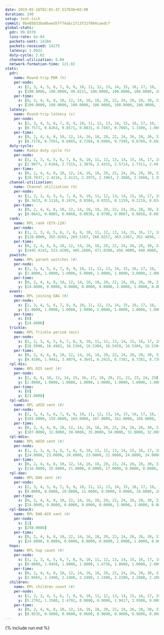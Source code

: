```yaml
---
date: 2019-05-16T02:01:47.517636+02:00
duration: 240
setup: test-tsch
commit: 8be05833ba9baed57f74abc1f13f31f004caedc7
global-stats:
  pdr: 99.9370
  loss-rate: 6e-04
  packets-sent: 14284
  packets-received: 14275
  latency: 1.0922
  duty-cycle: 2.62
  channel-utilization: 0.08
  network-formation-time: 121.02
stats:
  pdr:
    name: Round-trip PDR (%)
    per-node:
      x: [2, 3, 4, 5, 6, 7, 8, 9, 10, 11, 12, 13, 14, 15, 16, 17, 18, 19, 20, 21, 22, 23, 24, 25]
      y: [100.0000, 100.0000, 99.8211, 100.0000, 100.0000, 100.0000, 100.0000, 100.0000, 100.0000, 100.0000, 100.0000, 100.0000, 100.0000, 99.6330, 100.0000, 99.8355, 100.0000, 100.0000, 100.0000, 99.6820, 99.8302, 99.8371, 99.8282, 100.0000]
    per-time:
      x: [0, 2, 4, 6, 8, 10, 12, 14, 16, 18, 20, 22, 24, 26, 28, 30, 32, 34, 36, 38, 40, 42, 44, 46, 48, 50, 52, 54, 56, 58, 60, 62, 64, 66, 68, 70, 72, 74, 76, 78, 80, 82, 84, 86, 88, 90, 92, 94, 96, 98, 100, 102, 104, 106, 108, 110, 112, 114, 116, 118, 120, 122, 124, 126, 128, 130, 132, 134, 136, 138, 140, 142, 144, 146, 148, 150, 152, 154, 156, 158, 160, 162, 164, 166, 168, 170, 172, 174, 176, 178, 180, 182, 184, 186, 188, 190, 192, 194, 196, 198, 200, 202, 204, 206, 208, 210, 212, 214, 216, 218, 220, 222, 224, 226, 228, 230, 232, 234, 236, 238]
      y: [100.0000, 100.0000, 100.0000, 100.0000, 100.0000, 100.0000, 100.0000, 100.0000, 100.0000, 98.3193, 100.0000, 100.0000, 100.0000, 99.1667, 100.0000, 100.0000, 100.0000, 100.0000, 100.0000, 100.0000, 100.0000, 98.3333, 100.0000, 100.0000, 100.0000, 100.0000, 100.0000, 100.0000, 100.0000, 100.0000, 100.0000, 100.0000, 100.0000, 100.0000, 100.0000, 100.0000, 100.0000, 100.0000, 100.0000, 99.1667, 100.0000, 100.0000, 100.0000, 100.0000, 100.0000, 100.0000, 100.0000, 100.0000, 100.0000, 100.0000, 100.0000, 100.0000, 100.0000, 100.0000, 100.0000, 100.0000, 100.0000, 100.0000, 100.0000, 100.0000, 100.0000, 100.0000, 100.0000, 100.0000, 100.0000, 100.0000, 100.0000, 100.0000, 100.0000, 100.0000, 100.0000, 99.1667, 100.0000, 100.0000, 100.0000, 100.0000, 100.0000, 100.0000, 100.0000, 100.0000, 100.0000, 100.0000, 100.0000, 100.0000, 100.0000, 100.0000, 100.0000, 100.0000, 100.0000, 100.0000, 100.0000, 100.0000, 100.0000, 100.0000, 100.0000, 100.0000, 100.0000, 100.0000, 100.0000, 100.0000, 98.3333, 100.0000, 100.0000, 100.0000, 100.0000, 100.0000, 100.0000, 100.0000, 100.0000, 100.0000, 100.0000, 100.0000, 100.0000, 100.0000, 100.0000, 100.0000, 100.0000, 100.0000, 100.0000, 100.0000]
  latency:
    name: Round-trip latency (s)
    per-node:
      x: [2, 3, 4, 5, 6, 7, 8, 9, 10, 11, 12, 13, 14, 15, 16, 17, 18, 19, 20, 21, 22, 23, 24, 25]
      y: [0.7571, 0.8264, 0.8571, 0.8831, 0.7497, 0.7865, 1.1500, 1.0691, 0.9380, 1.1235, 0.8954, 0.9320, 1.1375, 1.1846, 0.9477, 0.9946, 1.2344, 1.2417, 1.2010, 1.3453, 1.3720, 1.5388, 1.4658, 1.6153]
    per-time:
      x: [0, 2, 4, 6, 8, 10, 12, 14, 16, 18, 20, 22, 24, 26, 28, 30, 32, 34, 36, 38, 40, 42, 44, 46, 48, 50, 52, 54, 56, 58, 60, 62, 64, 66, 68, 70, 72, 74, 76, 78, 80, 82, 84, 86, 88, 90, 92, 94, 96, 98, 100, 102, 104, 106, 108, 110, 112, 114, 116, 118, 120, 122, 124, 126, 128, 130, 132, 134, 136, 138, 140, 142, 144, 146, 148, 150, 152, 154, 156, 158, 160, 162, 164, 166, 168, 170, 172, 174, 176, 178, 180, 182, 184, 186, 188, 190, 192, 194, 196, 198, 200, 202, 204, 206, 208, 210, 212, 214, 216, 218, 220, 222, 224, 226, 228, 230, 232, 234, 236, 238]
      y: [0.7176, 0.7591, 0.6885, 0.7204, 0.6984, 0.7395, 0.6709, 0.6828, 0.6515, 0.7128, 0.6651, 0.6845, 0.7717, 0.7891, 0.7292, 0.6266, 0.6609, 0.6314, 0.5761, 0.6232, 0.6800, 0.7606, 0.6720, 0.7142, 0.7577, 0.6729, 0.6837, 0.7091, 0.6324, 0.7387, 0.7221, 0.6601, 0.6837, 0.7257, 0.6725, 0.7196, 0.7362, 0.6397, 0.6373, 0.7581, 0.6228, 0.7368, 0.7664, 0.7272, 0.6931, 0.6365, 0.6723, 0.8077, 0.7929, 0.6916, 0.6847, 0.6927, 0.6739, 0.9499, 0.8804, 0.8607, 0.7497, 0.7371, 0.7281, 1.2566, 1.2924, 0.9839, 0.9096, 0.8826, 0.7624, 1.2944, 1.5447, 1.4858, 1.2841, 0.9609, 0.9005, 1.3703, 1.6108, 1.5901, 1.5623, 1.4842, 1.2076, 1.3740, 1.6104, 1.5997, 1.5448, 1.5647, 1.3319, 1.4423, 1.5854, 1.5866, 1.5683, 1.5900, 1.5115, 1.5846, 1.5813, 1.5950, 1.5473, 1.6581, 1.5881, 1.5173, 1.6463, 1.5937, 1.5576, 1.6263, 1.5461, 1.5911, 1.5395, 1.5620, 1.5260, 1.5758, 1.5453, 1.5934, 1.5961, 1.5818, 1.6621, 1.5746, 1.5984, 1.5785, 1.5452, 1.5216, 1.5770, 1.5494, 1.6322, 1.2679]
  duty-cycle:
    name: Radio duty cycle (%)
    per-node:
      x: [1, 2, 3, 4, 5, 6, 7, 8, 9, 10, 11, 12, 13, 14, 15, 16, 17, 18, 19, 20, 21, 22, 23, 24, 25]
      y: [2.9077, 2.6184, 2.7315, 2.3876, 2.4315, 2.5714, 2.7311, 2.4917, 2.5205, 2.4554, 2.4403, 2.6443, 2.4820, 2.5107, 2.6407, 2.6599, 2.5800, 2.7268, 2.5247, 2.7088, 2.6742, 2.6511, 2.7203, 2.9579, 2.6977]
    per-time:
      x: [0, 2, 4, 6, 8, 10, 12, 14, 16, 18, 20, 22, 24, 26, 28, 30, 32, 34, 36, 38, 40, 42, 44, 46, 48, 50, 52, 54, 56, 58, 60, 62, 64, 66, 68, 70, 72, 74, 76, 78, 80, 82, 84, 86, 88, 90, 92, 94, 96, 98, 100, 102, 104, 106, 108, 110, 112, 114, 116, 118, 120, 122, 124, 126, 128, 130, 132, 134, 136, 138, 140, 142, 144, 146, 148, 150, 152, 154, 156, 158, 160, 162, 164, 166, 168, 170, 172, 174, 176, 178, 180, 182, 184, 186, 188, 190, 192, 194, 196, 198, 200, 202, 204, 206, 208, 210, 212, 214, 216, 218, 220, 222, 224, 226, 228, 230, 232, 234, 236, 238, 240]
      y: [28.7837, 2.4216, 2.4133, 2.3975, 2.3963, 2.3886, 2.3980, 2.3975, 2.4009, 2.3863, 2.3951, 2.3815, 2.3839, 2.3944, 2.4396, 2.4253, 2.4040, 2.3978, 2.4049, 2.3898, 2.4042, 2.4006, 2.4240, 2.3891, 2.4088, 2.4174, 2.3958, 2.3960, 2.4192, 2.4116, 2.4072, 2.3943, 2.3971, 2.3950, 2.4027, 2.3903, 2.3870, 2.3913, 2.3696, 2.3943, 2.3997, 2.3946, 2.4053, 2.4136, 2.3977, 2.3799, 2.3942, 2.4004, 2.3939, 2.3999, 2.4069, 2.3896, 2.3997, 2.3859, 2.3902, 2.3869, 2.3966, 2.4091, 2.3960, 2.4076, 2.4008, 2.3949, 2.3899, 2.3923, 2.3947, 2.3922, 2.3931, 2.3899, 2.4088, 2.3977, 2.3917, 2.3983, 2.4033, 2.4015, 2.4048, 2.4073, 2.4073, 2.4031, 2.4009, 2.3944, 2.4088, 2.3899, 2.4046, 2.3998, 2.3945, 2.3995, 2.4024, 2.3967, 2.3987, 2.3811, 2.4094, 2.3978, 2.4053, 2.3946, 2.4216, 2.3970, 2.3966, 2.4134, 2.3969, 2.3892, 2.4118, 2.4031, 2.4054, 2.3888, 2.3937, 2.3785, 2.3956, 2.3850, 2.3976, 2.4025, 2.3983, 2.3978, 2.3954, 2.3934, 2.3963, 2.3862, 2.3983, 2.4004, 2.3903, 2.4105, null]
  channel-utilization:
    name: Channel utilization (%)
    per-node:
      x: [1, 2, 3, 4, 5, 6, 7, 8, 9, 10, 11, 12, 13, 14, 15, 16, 17, 18, 19, 20, 21, 22, 23, 24, 25]
      y: [0.3433, 0.1110, 0.2474, 0.0304, 0.0315, 0.1159, 0.2219, 0.0349, 0.0351, 0.0435, 0.0357, 0.0705, 0.0956, 0.0313, 0.1152, 0.1150, 0.0461, 0.0599, 0.0515, 0.0552, 0.0499, 0.0456, 0.0325, 0.0307, 0.0315]
    per-time:
      x: [0, 2, 4, 6, 8, 10, 12, 14, 16, 18, 20, 22, 24, 26, 28, 30, 32, 34, 36, 38, 40, 42, 44, 46, 48, 50, 52, 54, 56, 58, 60, 62, 64, 66, 68, 70, 72, 74, 76, 78, 80, 82, 84, 86, 88, 90, 92, 94, 96, 98, 100, 102, 104, 106, 108, 110, 112, 114, 116, 118, 120, 122, 124, 126, 128, 130, 132, 134, 136, 138, 140, 142, 144, 146, 148, 150, 152, 154, 156, 158, 160, 162, 164, 166, 168, 170, 172, 174, 176, 178, 180, 182, 184, 186, 188, 190, 192, 194, 196, 198, 200, 202, 204, 206, 208, 210, 212, 214, 216, 218, 220, 222, 224, 226, 228, 230, 232, 234, 236, 238, 240]
      y: [0.0641, 0.0865, 0.0868, 0.0830, 0.0798, 0.0807, 0.0858, 0.0835, 0.0822, 0.0787, 0.0842, 0.0789, 0.0796, 0.0829, 0.1069, 0.0954, 0.0825, 0.0809, 0.0850, 0.0791, 0.0850, 0.0842, 0.0928, 0.0795, 0.0871, 0.0917, 0.0829, 0.0828, 0.0962, 0.0888, 0.0900, 0.0814, 0.0823, 0.0834, 0.0872, 0.0805, 0.0812, 0.0815, 0.0733, 0.0802, 0.0889, 0.0786, 0.0888, 0.0916, 0.0824, 0.0751, 0.0821, 0.0852, 0.0807, 0.0837, 0.0862, 0.0790, 0.0832, 0.0771, 0.0795, 0.0796, 0.0847, 0.0898, 0.0825, 0.0855, 0.0851, 0.0838, 0.0802, 0.0807, 0.0846, 0.0807, 0.0812, 0.0782, 0.0868, 0.0832, 0.0802, 0.0837, 0.0869, 0.0865, 0.0846, 0.0865, 0.0856, 0.0851, 0.0844, 0.0819, 0.0883, 0.0797, 0.0872, 0.0828, 0.0803, 0.0819, 0.0841, 0.0818, 0.0828, 0.0753, 0.0879, 0.0811, 0.0842, 0.0791, 0.0903, 0.0812, 0.0813, 0.0891, 0.0830, 0.0786, 0.0887, 0.0844, 0.0840, 0.0777, 0.0779, 0.0754, 0.0832, 0.0771, 0.0835, 0.0841, 0.0819, 0.0834, 0.0803, 0.0812, 0.0828, 0.0775, 0.0819, 0.0846, 0.0793, 0.0874, null]
  rank:
    name: RPL rank (ETX-128)
    per-node:
      x: [1, 2, 3, 4, 5, 6, 7, 8, 9, 10, 11, 12, 13, 14, 15, 16, 17, 18, 19, 20, 21, 22, 23, 24, 25]
      y: [128.0000, 265.0165, 269.5187, 268.8257, 363.2367, 262.4896, 274.7469, 435.6667, 444.8631, 406.1837, 431.4174, 401.7531, 401.5287, 542.8427, 433.0453, 420.0697, 428.4174, 816.3714, 542.4256, 571.0732, 589.4675, 860.2612, 712.1044, 697.0082, 692.5163]
    per-time:
      x: [0, 2, 4, 6, 8, 10, 12, 14, 16, 18, 20, 22, 24, 26, 28, 30, 32, 34, 36, 38, 40, 42, 44, 46, 48, 50, 52, 54, 56, 58, 60, 62, 64, 66, 68, 70, 72, 74, 76, 78, 80, 82, 84, 86, 88, 90, 92, 94, 96, 98, 100, 102, 104, 106, 108, 110, 112, 114, 116, 118, 120, 122, 124, 126, 128, 130, 132, 134, 136, 138, 140, 142, 144, 146, 148, 150, 152, 154, 156, 158, 160, 162, 164, 166, 168, 170, 172, 174, 176, 178, 180, 182, 184, 186, 188, 190, 192, 194, 196, 198, 200, 202, 204, 206, 208, 210, 212, 214, 216, 218, 220, 222, 224, 226, 228, 230, 232, 234, 236, 238, 240]
      y: [2445.4143, 523.4200, 485.2600, 471.0200, 456.9000, 448.9808, 442.1373, 431.8400, 429.8800, 428.2600, 461.2200, 464.0200, 468.9000, 492.0400, 502.5490, 500.9636, 480.8800, 479.2800, 475.3208, 467.9804, 463.2157, 462.0196, 465.5577, 454.0600, 449.2800, 451.9800, 451.2800, 450.9800, 456.9815, 450.6981, 441.1176, 440.8200, 439.7200, 444.1400, 440.4600, 435.7843, 435.7000, 437.4314, 436.4600, 436.8400, 443.0784, 454.1800, 459.3000, 461.6000, 456.0400, 455.5200, 457.1667, 437.8800, 439.6600, 437.7800, 436.3800, 437.2800, 437.7600, 439.2200, 440.0200, 446.3269, 438.1569, 438.0800, 437.5800, 441.5294, 439.1000, 438.0200, 437.5200, 441.4902, 437.7500, 434.1765, 436.8200, 438.4200, 438.4800, 440.3000, 436.5686, 435.9216, 438.9808, 444.3846, 441.3000, 450.7843, 443.7200, 445.9200, 447.8200, 451.5686, 448.4909, 437.1200, 440.1569, 438.9412, 434.3725, 433.7600, 437.6400, 434.2000, 438.2000, 434.0000, 432.4510, 429.5882, 433.2800, 433.1800, 432.8600, 438.9200, 437.9800, 438.8800, 437.1000, 435.2200, 447.3333, 447.6731, 432.3400, 425.1800, 424.3600, 425.4800, 426.5800, 434.5098, 426.8600, 433.6275, 425.3400, 427.5200, 423.8600, 428.0600, 430.3200, 429.7647, 427.8627, 428.0769, 428.4118, 424.7647, null]
  pswitch:
    name: RPL parent switches (#)
    per-node:
      x: [2, 3, 4, 5, 6, 7, 8, 9, 10, 11, 12, 13, 14, 15, 16, 17, 18, 19, 20, 21, 22, 23, 24, 25]
      y: [2.0000, 1.0000, 1.0000, 5.0000, 1.0000, 1.0000, 3.0000, 1.0000, 5.0000, 2.0000, 3.0000, 4.0000, 8.0000, 3.0000, 4.0000, 2.0000, 5.0000, 2.0000, 7.0000, 6.0000, 5.0000, 10.0000, 5.0000, 7.0000]
    per-time:
      x: [0, 2, 4, 6, 8, 10, 12, 14, 16, 18, 20, 22, 24, 26, 28, 30, 32, 34, 36, 38, 40, 42, 44, 46, 48, 50, 52, 54, 56, 58, 60, 62, 64, 66, 68, 70, 72, 74, 76, 78, 80, 82, 84, 86, 88, 90, 92, 94, 96, 98, 100, 102, 104, 106, 108, 110, 112, 114, 116, 118, 120, 122, 124, 126, 128, 130, 132, 134, 136, 138, 140, 142, 144, 146, 148, 150, 152, 154, 156, 158, 160, 162, 164, 166, 168, 170, 172, 174, 176, 178, 180, 182, 184, 186, 188, 190, 192, 194, 196, 198, 200, 202, 204, 206, 208, 210, 212, 214, 216, 218, 220, 222, 224, 226, 228, 230, 232, 234, 236, 238]
      y: [24.0000, 0.0000, 0.0000, 0.0000, 0.0000, 2.0000, 1.0000, 0.0000, 0.0000, 0.0000, 0.0000, 0.0000, 0.0000, 0.0000, 1.0000, 5.0000, 0.0000, 0.0000, 3.0000, 1.0000, 1.0000, 1.0000, 2.0000, 0.0000, 0.0000, 0.0000, 0.0000, 0.0000, 4.0000, 3.0000, 1.0000, 0.0000, 0.0000, 0.0000, 0.0000, 1.0000, 0.0000, 1.0000, 0.0000, 0.0000, 1.0000, 0.0000, 0.0000, 0.0000, 0.0000, 0.0000, 4.0000, 0.0000, 0.0000, 0.0000, 0.0000, 0.0000, 0.0000, 0.0000, 0.0000, 2.0000, 1.0000, 0.0000, 0.0000, 1.0000, 0.0000, 0.0000, 0.0000, 1.0000, 2.0000, 1.0000, 0.0000, 0.0000, 0.0000, 0.0000, 1.0000, 1.0000, 2.0000, 2.0000, 0.0000, 1.0000, 0.0000, 0.0000, 0.0000, 1.0000, 5.0000, 0.0000, 1.0000, 1.0000, 1.0000, 0.0000, 0.0000, 0.0000, 0.0000, 0.0000, 1.0000, 1.0000, 0.0000, 0.0000, 0.0000, 0.0000, 0.0000, 0.0000, 0.0000, 0.0000, 1.0000, 2.0000, 0.0000, 0.0000, 0.0000, 0.0000, 0.0000, 1.0000, 0.0000, 1.0000, 0.0000, 0.0000, 0.0000, 0.0000, 0.0000, 1.0000, 1.0000, 2.0000, 1.0000, 1.0000]
  event:
    name: RPL joining DAG (#)
    per-node:
      x: [2, 3, 4, 5, 6, 7, 8, 9, 10, 11, 12, 13, 14, 15, 16, 17, 18, 19, 20, 21, 22, 23, 24, 25]
      y: [1.0000, 1.0000, 1.0000, 1.0000, 1.0000, 1.0000, 1.0000, 1.0000, 1.0000, 1.0000, 1.0000, 1.0000, 1.0000, 1.0000, 1.0000, 1.0000, 1.0000, 1.0000, 1.0000, 1.0000, 1.0000, 1.0000, 1.0000, 1.0000]
    per-time:
      x: [0]
      y: [24.0000]
  trickle:
    name: RPL Trickle period (min)
    per-node:
      x: [1, 2, 3, 4, 5, 6, 7, 8, 9, 10, 11, 12, 13, 14, 15, 16, 17, 18, 19, 20, 21, 22, 23, 24, 25]
      y: [16.5990, 16.4982, 16.5304, 16.5304, 16.5459, 16.5304, 16.5304, 16.5472, 16.5253, 16.5905, 16.5073, 16.5329, 16.5421, 16.5219, 16.5472, 16.5421, 16.5344, 16.5384, 16.5267, 16.5952, 16.5422, 16.5384, 16.6058, 16.5370, 16.6129]
    per-time:
      x: [0, 2, 4, 6, 8, 10, 12, 14, 16, 18, 20, 22, 24, 26, 28, 30, 32, 34, 36, 38, 40, 42, 44, 46, 48, 50, 52, 54, 56, 58, 60, 62, 64, 66, 68, 70, 72, 74, 76, 78, 80, 82, 84, 86, 88, 90, 92, 94, 96, 98, 100, 102, 104, 106, 108, 110, 112, 114, 116, 118, 120, 122, 124, 126, 128, 130, 132, 134, 136, 138, 140, 142, 144, 146, 148, 150, 152, 154, 156, 158, 160, 162, 164, 166, 168, 170, 172, 174, 176, 178, 180, 182, 184, 186, 188, 190, 192, 194, 196, 198, 200, 202, 204, 206, 208, 210, 212, 214, 216, 218, 220, 222, 224, 226, 228, 230, 232, 234, 236, 238, 240]
      y: [0.4106, 1.9442, 3.4079, 4.3691, 6.2915, 8.7381, 8.7381, 8.7381, 8.9129, 17.3015, 17.4763, 17.4763, 17.4763, 17.4763, 17.4763, 17.4763, 17.4763, 17.4763, 17.4763, 17.4763, 17.4763, 17.4763, 17.4763, 17.4763, 17.4763, 17.4763, 17.4763, 17.4763, 17.4763, 17.4763, 17.4763, 17.4763, 17.4763, 17.4763, 17.4763, 17.4763, 17.4763, 17.4763, 17.4763, 17.4763, 17.4763, 17.4763, 17.4763, 17.4763, 17.4763, 17.4763, 17.4763, 17.4763, 17.4763, 17.4763, 17.4763, 17.4763, 17.4763, 17.4763, 17.4763, 17.4763, 17.4763, 17.4763, 17.4763, 17.4763, 17.4763, 17.4763, 17.4763, 17.4763, 17.4763, 17.4763, 17.4763, 17.4763, 17.4763, 17.4763, 17.4763, 17.4763, 17.4763, 17.4763, 17.4763, 17.4763, 17.4763, 17.4763, 17.4763, 17.4763, 17.4763, 17.4763, 17.4763, 17.4763, 17.4763, 17.4763, 17.4763, 17.4763, 17.4763, 17.4763, 17.4763, 17.4763, 17.4763, 17.4763, 17.4763, 17.4763, 17.4763, 17.4763, 17.4763, 17.4763, 17.4763, 17.4763, 17.4763, 17.4763, 17.4763, 17.4763, 17.4763, 17.4763, 17.4763, 17.4763, 17.4763, 17.4763, 17.4763, 17.4763, 17.4763, 17.4763, 17.4763, 17.4763, 17.4763, 17.4763, null]
  rpl-dis:
    name: RPL DIS sent (#)
    per-node:
      x: [2, 8, 9, 10, 12, 14, 15, 16, 17, 18, 20, 21, 22, 23, 24, 25]
      y: [1.0000, 1.0000, 1.0000, 1.0000, 1.0000, 1.0000, 1.0000, 1.0000, 1.0000, 1.0000, 2.0000, 1.0000, 1.0000, 2.0000, 3.0000, 2.0000]
    per-time:
      x: [0]
      y: [21.0000]
  rpl-udio:
    name: RPL uDIO sent (#)
    per-node:
      x: [2, 3, 4, 5, 6, 7, 8, 9, 10, 11, 12, 13, 14, 15, 16, 17, 18, 19, 20, 21, 22, 23, 24, 25]
      y: [165.0000, 159.0000, 169.0000, 167.0000, 162.0000, 168.0000, 164.0000, 173.0000, 167.0000, 162.0000, 161.0000, 162.0000, 166.0000, 164.0000, 166.0000, 171.0000, 163.0000, 166.0000, 176.0000, 166.0000, 165.0000, 168.0000, 170.0000, 175.0000]
    per-time:
      x: [0, 2, 4, 6, 8, 10, 12, 14, 16, 18, 20, 22, 24, 26, 28, 30, 32, 34, 36, 38, 40, 42, 44, 46, 48, 50, 52, 54, 56, 58, 60, 62, 64, 66, 68, 70, 72, 74, 76, 78, 80, 82, 84, 86, 88, 90, 92, 94, 96, 98, 100, 102, 104, 106, 108, 110, 112, 114, 116, 118, 120, 122, 124, 126, 128, 130, 132, 134, 136, 138, 140, 142, 144, 146, 148, 150, 152, 154, 156, 158, 160, 162, 164, 166, 168, 170, 172, 174, 176, 178, 180, 182, 184, 186, 188, 190, 192, 194, 196, 198, 200, 202, 204, 206, 208, 210, 212, 214, 216, 218, 220, 222, 224, 226, 228, 230, 232, 234, 236, 238, 240]
      y: [107.0000, 32.0000, 30.0000, 35.0000, 34.0000, 31.0000, 32.0000, 33.0000, 42.0000, 33.0000, 42.0000, 31.0000, 31.0000, 31.0000, 39.0000, 34.0000, 25.0000, 36.0000, 31.0000, 31.0000, 32.0000, 33.0000, 29.0000, 37.0000, 31.0000, 34.0000, 37.0000, 34.0000, 32.0000, 32.0000, 35.0000, 36.0000, 33.0000, 32.0000, 32.0000, 29.0000, 32.0000, 36.0000, 31.0000, 29.0000, 36.0000, 33.0000, 31.0000, 28.0000, 30.0000, 36.0000, 28.0000, 33.0000, 35.0000, 29.0000, 38.0000, 32.0000, 34.0000, 30.0000, 33.0000, 28.0000, 32.0000, 34.0000, 32.0000, 29.0000, 35.0000, 33.0000, 34.0000, 35.0000, 32.0000, 36.0000, 31.0000, 30.0000, 34.0000, 39.0000, 30.0000, 34.0000, 32.0000, 30.0000, 31.0000, 33.0000, 36.0000, 26.0000, 36.0000, 26.0000, 34.0000, 34.0000, 32.0000, 34.0000, 34.0000, 33.0000, 35.0000, 29.0000, 28.0000, 34.0000, 36.0000, 32.0000, 30.0000, 35.0000, 31.0000, 32.0000, 36.0000, 32.0000, 36.0000, 30.0000, 32.0000, 32.0000, 32.0000, 35.0000, 32.0000, 31.0000, 36.0000, 27.0000, 34.0000, 29.0000, 33.0000, 33.0000, 34.0000, 32.0000, 33.0000, 34.0000, 29.0000, 31.0000, 36.0000, 30.0000, 3.0000]
  rpl-mdio:
    name: RPL mDIO sent (#)
    per-node:
      x: [1, 2, 3, 4, 5, 6, 7, 8, 9, 10, 11, 12, 13, 14, 15, 16, 17, 18, 19, 20, 21, 22, 23, 24, 25]
      y: [24.0000, 23.0000, 24.0000, 23.0000, 21.0000, 24.0000, 24.0000, 21.0000, 20.0000, 21.0000, 20.0000, 20.0000, 23.0000, 20.0000, 20.0000, 21.0000, 20.0000, 21.0000, 23.0000, 20.0000, 21.0000, 20.0000, 21.0000, 21.0000, 20.0000]
    per-time:
      x: [0, 2, 4, 6, 8, 10, 12, 14, 16, 18, 20, 22, 24, 26, 28, 30, 32, 34, 36, 38, 40, 42, 44, 46, 48, 50, 52, 54, 56, 58, 60, 62, 64, 66, 68, 70, 72, 74, 76, 78, 80, 82, 84, 86, 88, 90, 92, 94, 96, 98, 100, 102, 104, 106, 108, 110, 112, 114, 116, 118, 120, 122, 124, 126, 128, 130, 132, 134, 136, 138, 140, 142, 144, 146, 148, 150, 152, 154, 156, 158, 160, 162, 164, 166, 168, 170, 172, 174, 176, 178, 180, 182, 184, 186, 188, 190, 192, 194, 196, 198, 200, 202, 204, 206, 208, 210, 212, 214, 216, 218, 220, 222, 224, 226, 228, 230, 232, 234, 236, 238, 240]
      y: [116.0000, 35.0000, 21.0000, 8.0000, 17.0000, 0.0000, 0.0000, 11.0000, 12.0000, 2.0000, 0.0000, 0.0000, 0.0000, 7.0000, 3.0000, 6.0000, 6.0000, 3.0000, 0.0000, 0.0000, 0.0000, 0.0000, 4.0000, 3.0000, 9.0000, 7.0000, 2.0000, 0.0000, 0.0000, 0.0000, 1.0000, 6.0000, 7.0000, 4.0000, 7.0000, 0.0000, 0.0000, 0.0000, 0.0000, 2.0000, 4.0000, 7.0000, 6.0000, 6.0000, 0.0000, 0.0000, 0.0000, 0.0000, 4.0000, 4.0000, 8.0000, 5.0000, 3.0000, 1.0000, 0.0000, 0.0000, 0.0000, 2.0000, 8.0000, 11.0000, 4.0000, 0.0000, 0.0000, 0.0000, 0.0000, 1.0000, 3.0000, 5.0000, 11.0000, 4.0000, 1.0000, 0.0000, 0.0000, 0.0000, 5.0000, 6.0000, 5.0000, 5.0000, 4.0000, 0.0000, 0.0000, 0.0000, 0.0000, 3.0000, 6.0000, 6.0000, 4.0000, 6.0000, 0.0000, 0.0000, 0.0000, 0.0000, 9.0000, 6.0000, 5.0000, 4.0000, 1.0000, 0.0000, 0.0000, 0.0000, 1.0000, 8.0000, 5.0000, 5.0000, 5.0000, 1.0000, 0.0000, 0.0000, 0.0000, 3.0000, 9.0000, 3.0000, 6.0000, 3.0000, 1.0000, 0.0000, 0.0000, 0.0000, 3.0000, 9.0000, 2.0000]
  rpl-dao:
    name: RPL DAO sent (#)
    per-node:
      x: [2, 3, 4, 5, 6, 7, 8, 9, 10, 11, 12, 13, 14, 15, 16, 17, 18, 19, 20, 21, 22, 23, 24, 25]
      y: [9.0000, 9.0000, 10.0000, 11.0000, 9.0000, 9.0000, 10.0000, 10.0000, 11.0000, 9.0000, 10.0000, 10.0000, 11.0000, 10.0000, 13.0000, 10.0000, 12.0000, 9.0000, 13.0000, 13.0000, 11.0000, 15.0000, 11.0000, 12.0000]
    per-time:
      x: [0, 2, 4, 6, 8, 10, 12, 14, 16, 18, 20, 22, 24, 26, 28, 30, 32, 34, 36, 38, 40, 42, 44, 46, 48, 50, 52, 54, 56, 58, 60, 62, 64, 66, 68, 70, 72, 74, 76, 78, 80, 82, 84, 86, 88, 90, 92, 94, 96, 98, 100, 102, 104, 106, 108, 110, 112, 114, 116, 118, 120, 122, 124, 126, 128, 130, 132, 134, 136, 138, 140, 142, 144, 146, 148, 150, 152, 154, 156, 158, 160, 162, 164, 166, 168, 170, 172, 174, 176, 178, 180, 182, 184, 186, 188, 190, 192, 194, 196, 198, 200, 202, 204, 206, 208, 210, 212, 214, 216, 218, 220, 222, 224, 226, 228, 230, 232, 234, 236, 238]
      y: [24.0000, 0.0000, 0.0000, 0.0000, 0.0000, 2.0000, 1.0000, 0.0000, 0.0000, 0.0000, 0.0000, 0.0000, 0.0000, 0.0000, 23.0000, 5.0000, 0.0000, 0.0000, 3.0000, 1.0000, 2.0000, 2.0000, 2.0000, 0.0000, 0.0000, 0.0000, 0.0000, 0.0000, 15.0000, 6.0000, 1.0000, 0.0000, 0.0000, 0.0000, 1.0000, 2.0000, 2.0000, 1.0000, 0.0000, 0.0000, 1.0000, 0.0000, 8.0000, 7.0000, 3.0000, 0.0000, 4.0000, 0.0000, 1.0000, 2.0000, 1.0000, 1.0000, 0.0000, 0.0000, 0.0000, 3.0000, 2.0000, 11.0000, 2.0000, 1.0000, 1.0000, 0.0000, 0.0000, 4.0000, 2.0000, 2.0000, 0.0000, 0.0000, 0.0000, 3.0000, 3.0000, 10.0000, 3.0000, 3.0000, 0.0000, 2.0000, 0.0000, 3.0000, 0.0000, 3.0000, 5.0000, 0.0000, 1.0000, 2.0000, 2.0000, 3.0000, 5.0000, 0.0000, 1.0000, 1.0000, 2.0000, 2.0000, 2.0000, 2.0000, 4.0000, 1.0000, 1.0000, 0.0000, 2.0000, 4.0000, 4.0000, 2.0000, 1.0000, 1.0000, 1.0000, 3.0000, 2.0000, 2.0000, 1.0000, 3.0000, 1.0000, 0.0000, 1.0000, 1.0000, 5.0000, 2.0000, 2.0000, 2.0000, 2.0000, 2.0000]
  rpl-daoack:
    name: RPL DAO-ACK sent (#)
    per-node:
      x: [1]
      y: [250.0000]
    per-time:
      x: [0, 2, 4, 6, 8, 10, 12, 14, 16, 18, 20, 22, 24, 26, 28, 30, 32, 34, 36, 38, 40, 42, 44, 46, 48, 50, 52, 54, 56, 58, 60, 62, 64, 66, 68, 70, 72, 74, 76, 78, 80, 82, 84, 86, 88, 90, 92, 94, 96, 98, 100, 102, 104, 106, 108, 110, 112, 114, 116, 118, 120, 122, 124, 126, 128, 130, 132, 134, 136, 138, 140, 142, 144, 146, 148, 150, 152, 154, 156, 158, 160, 162, 164, 166, 168, 170, 172, 174, 176, 178, 180, 182, 184, 186, 188, 190, 192, 194, 196, 198, 200, 202, 204, 206, 208, 210, 212, 214, 216, 218, 220, 222, 224, 226, 228, 230, 232, 234, 236, 238]
      y: [24.0000, 0.0000, 0.0000, 0.0000, 0.0000, 2.0000, 1.0000, 0.0000, 0.0000, 0.0000, 0.0000, 0.0000, 0.0000, 0.0000, 21.0000, 5.0000, 0.0000, 0.0000, 3.0000, 1.0000, 2.0000, 2.0000, 2.0000, 0.0000, 0.0000, 0.0000, 0.0000, 0.0000, 14.0000, 6.0000, 1.0000, 0.0000, 0.0000, 0.0000, 1.0000, 2.0000, 2.0000, 1.0000, 0.0000, 0.0000, 1.0000, 0.0000, 7.0000, 8.0000, 3.0000, 0.0000, 4.0000, 0.0000, 1.0000, 2.0000, 1.0000, 1.0000, 0.0000, 0.0000, 0.0000, 3.0000, 3.0000, 10.0000, 2.0000, 1.0000, 1.0000, 0.0000, 0.0000, 4.0000, 2.0000, 2.0000, 0.0000, 0.0000, 0.0000, 3.0000, 3.0000, 9.0000, 3.0000, 3.0000, 1.0000, 1.0000, 0.0000, 3.0000, 0.0000, 3.0000, 5.0000, 0.0000, 1.0000, 2.0000, 2.0000, 3.0000, 4.0000, 0.0000, 1.0000, 1.0000, 2.0000, 2.0000, 2.0000, 2.0000, 4.0000, 1.0000, 1.0000, 0.0000, 2.0000, 3.0000, 4.0000, 2.0000, 1.0000, 1.0000, 1.0000, 3.0000, 2.0000, 2.0000, 1.0000, 3.0000, 1.0000, 0.0000, 1.0000, 1.0000, 5.0000, 2.0000, 2.0000, 2.0000, 2.0000, 1.0000]
  hops:
    name: RPL hop count (#)
    per-node:
      x: [1, 2, 3, 4, 5, 6, 7, 8, 9, 10, 11, 12, 13, 14, 15, 16, 17, 18, 19, 20, 21, 22, 23, 24, 25]
      y: [0.0000, 1.0458, 1.0000, 1.0000, 1.6750, 1.0000, 1.0000, 2.0000, 2.0000, 2.0000, 2.0000, 2.0000, 2.0000, 3.0000, 2.0000, 2.0000, 2.0000, 3.0000, 3.0000, 3.0000, 3.0000, 3.0962, 4.0000, 4.0000, 4.0000]
    per-time:
      x: [0, 2, 4, 6, 8, 10, 12, 14, 16, 18, 20, 22, 24, 26, 28, 30, 32, 34, 36, 38, 40, 42, 44, 46, 48, 50, 52, 54, 56, 58, 60, 62, 64, 66, 68, 70, 72, 74, 76, 78, 80, 82, 84, 86, 88, 90, 92, 94, 96, 98, 100, 102, 104, 106, 108, 110, 112, 114, 116, 118, 120, 122, 124, 126, 128, 130, 132, 134, 136, 138, 140, 142, 144, 146, 148, 150, 152, 154, 156, 158, 160, 162, 164, 166, 168, 170, 172, 174, 176, 178, 180, 182, 184, 186, 188, 190, 192, 194, 196, 198, 200, 202, 204, 206, 208, 210, 212, 214, 216, 218, 220, 222, 224, 226, 228, 230, 232, 234, 236, 238]
      y: [2.0465, 2.2400, 2.2400, 2.2400, 2.2400, 2.2200, 2.2000, 2.2000, 2.2000, 2.2000, 2.2000, 2.2000, 2.2000, 2.2000, 2.2000, 2.2000, 2.2000, 2.2000, 2.2200, 2.2400, 2.2400, 2.2400, 2.2400, 2.2400, 2.2400, 2.2400, 2.2400, 2.2400, 2.2400, 2.2400, 2.2000, 2.2000, 2.2000, 2.2000, 2.2000, 2.2000, 2.2000, 2.2000, 2.2000, 2.2000, 2.2000, 2.2000, 2.2000, 2.2000, 2.2000, 2.2000, 2.2000, 2.2000, 2.2000, 2.2000, 2.2000, 2.2000, 2.2000, 2.2000, 2.2000, 2.2000, 2.2000, 2.2000, 2.2000, 2.2000, 2.2000, 2.2000, 2.2000, 2.2000, 2.2000, 2.2000, 2.2000, 2.2000, 2.2000, 2.2000, 2.2000, 2.2000, 2.2000, 2.2000, 2.2000, 2.2000, 2.2000, 2.2000, 2.2000, 2.2000, 2.2000, 2.1600, 2.1600, 2.1600, 2.1600, 2.1600, 2.1600, 2.1600, 2.1600, 2.1600, 2.1600, 2.1600, 2.1600, 2.1600, 2.1600, 2.1600, 2.1600, 2.1600, 2.1600, 2.1600, 2.1600, 2.1600, 2.1600, 2.1600, 2.1600, 2.1600, 2.1600, 2.1600, 2.1600, 2.1600, 2.1600, 2.1600, 2.1600, 2.1600, 2.1600, 2.1600, 2.1600, 2.1600, 2.1600, 2.1600]
  children:
    name: RPL children count (#)
    per-node:
      x: [1, 2, 3, 4, 5, 6, 7, 8, 9, 10, 11, 12, 13, 14, 15, 16, 17, 18, 19, 20, 21, 22, 23, 24, 25]
      y: [5.2792, 1.3500, 2.4792, 0.0000, 0.0000, 1.9417, 3.9500, 0.0000, 0.0000, 0.3875, 0.0750, 0.6708, 1.2667, 0.0000, 1.4250, 1.8417, 0.2208, 0.8912, 0.6208, 0.7866, 0.4561, 0.3389, 0.0000, 0.0000, 0.0000]
    per-time:
      x: [0, 2, 4, 6, 8, 10, 12, 14, 16, 18, 20, 22, 24, 26, 28, 30, 32, 34, 36, 38, 40, 42, 44, 46, 48, 50, 52, 54, 56, 58, 60, 62, 64, 66, 68, 70, 72, 74, 76, 78, 80, 82, 84, 86, 88, 90, 92, 94, 96, 98, 100, 102, 104, 106, 108, 110, 112, 114, 116, 118, 120, 122, 124, 126, 128, 130, 132, 134, 136, 138, 140, 142, 144, 146, 148, 150, 152, 154, 156, 158, 160, 162, 164, 166, 168, 170, 172, 174, 176, 178, 180, 182, 184, 186, 188, 190, 192, 194, 196, 198, 200, 202, 204, 206, 208, 210, 212, 214, 216, 218, 220, 222, 224, 226, 228, 230, 232, 234, 236, 238]
      y: [0.9535, 0.9600, 0.9600, 0.9600, 0.9600, 0.9600, 0.9600, 0.9600, 0.9600, 0.9600, 0.9600, 0.9600, 0.9600, 0.9600, 0.9600, 0.9600, 0.9600, 0.9600, 0.9600, 0.9600, 0.9600, 0.9600, 0.9600, 0.9600, 0.9600, 0.9600, 0.9600, 0.9600, 0.9600, 0.9600, 0.9600, 0.9600, 0.9600, 0.9600, 0.9600, 0.9600, 0.9600, 0.9600, 0.9600, 0.9600, 0.9600, 0.9600, 0.9600, 0.9600, 0.9600, 0.9600, 0.9600, 0.9600, 0.9600, 0.9600, 0.9600, 0.9600, 0.9600, 0.9600, 0.9600, 0.9600, 0.9600, 0.9600, 0.9600, 0.9600, 0.9600, 0.9600, 0.9600, 0.9600, 0.9600, 0.9600, 0.9600, 0.9600, 0.9600, 0.9600, 0.9600, 0.9600, 0.9600, 0.9600, 0.9600, 0.9600, 0.9600, 0.9600, 0.9600, 0.9600, 0.9600, 0.9600, 0.9600, 0.9600, 0.9600, 0.9600, 0.9600, 0.9600, 0.9600, 0.9600, 0.9600, 0.9600, 0.9600, 0.9600, 0.9600, 0.9600, 0.9600, 0.9600, 0.9600, 0.9600, 0.9600, 0.9600, 0.9600, 0.9600, 0.9600, 0.9600, 0.9600, 0.9600, 0.9600, 0.9600, 0.9600, 0.9600, 0.9600, 0.9600, 0.9600, 0.9600, 0.9600, 0.9600, 0.9600, 0.9600]
---
```


{% include run.md %}
